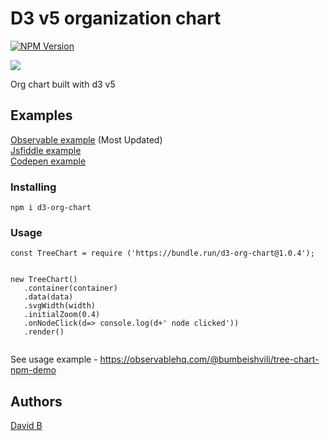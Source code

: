 # D3 v5 organization chart
[![NPM Version](https://d25lcipzij17d.cloudfront.net/badge.svg?id=js&type=6&v=1.0.10&x2=0)](https://npmjs.org/package/d3-org-chart) 





![](https://user-images.githubusercontent.com/6873202/57747856-5c078e00-76e8-11e9-82fe-73aa09ff42dd.gif)




Org chart built with d3 v5

## Examples

[Observable example](https://observablehq.com/@bumbeishvili/d3-v5-organization-chart)  (Most Updated)   
[Jsfiddle example](https://jsfiddle.net/k2ucqayn/)   
[Codepen example](https://codepen.io/bumbeishvili/full/arpJrv)  



### Installing

```
npm i d3-org-chart
```

### Usage
```
const TreeChart = require ('https://bundle.run/d3-org-chart@1.0.4');


new TreeChart()
   .container(container)
   .data(data)
   .svgWidth(width)
   .initialZoom(0.4)
   .onNodeClick(d=> console.log(d+' node clicked'))
   .render()
 
```

See usage example - https://observablehq.com/@bumbeishvili/tree-chart-npm-demo

## Authors

 [David   B ](https://davidb.dev)


